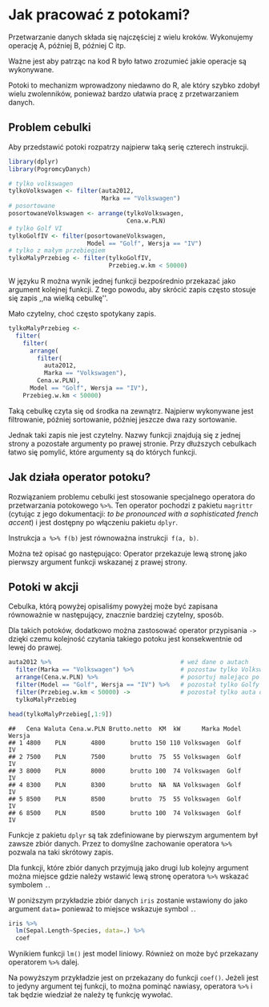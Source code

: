 # Jak pracować z potokami?

Przetwarzanie danych składa się najczęściej z wielu kroków. 
Wykonujemy operację A, później B, później C itp.

Ważne jest aby patrząc na kod R było łatwo zrozumieć
jakie operacje są wykonywane. 

Potoki to mechanizm wprowadzony niedawno do R,
ale który szybko zdobył wielu zwolenników,
ponieważ bardzo ułatwia pracę z przetwarzaniem danych.

## Problem cebulki

Aby przedstawić potoki rozpatrzy najpierw taką serię czterech instrukcji.


```r
library(dplyr)
library(PogromcyDanych)

# tylko volkswagen
tylkoVolkswagen <- filter(auta2012, 
                          Marka == "Volkswagen")
# posortowane
posortowaneVolkswagen <- arrange(tylkoVolkswagen, 
                                 Cena.w.PLN)
# tylko Golf VI
tylkoGolfIV <- filter(posortowaneVolkswagen, 
                      Model == "Golf", Wersja == "IV")
# tylko z małym przebiegiem
tylkoMalyPrzebieg <- filter(tylkoGolfIV, 
                            Przebieg.w.km < 50000)
```

W języku R można wynik jednej funkcji bezpośrednio przekazać jako argument kolejnej funkcji.
Z tego powodu, aby skrócić zapis często stosuje się zapis  ,,na wielką cebulkę''.

Mało czytelny, choć często spotykany zapis.


```r
tylkoMalyPrzebieg <- 
  filter(
    filter(
      arrange(
        filter(
          auta2012, 
          Marka == "Volkswagen"), 
        Cena.w.PLN), 
      Model == "Golf", Wersja == "IV"), 
    Przebieg.w.km < 50000)
```

Taką cebulkę czyta się od środka na zewnątrz. Najpierw wykonywane jest filtrowanie, później sortowanie, później jeszcze dwa razy sortowanie. 

Jednak taki zapis nie jest czytelny. Nazwy funkcji znajdują się z jednej strony a pozostałe argumenty po prawej stronie. Przy dłuższych cebulkach łatwo się pomylić, które argumenty są do których funkcji.

## Jak działa operator potoku?

Rozwiązaniem problemu cebulki jest stosowanie specjalnego operatora do przetwarzania potokowego `%>%`. Ten operator pochodzi z pakietu `magrittr`  (cytując z jego dokumentacji: *to be pronounced with a sophisticated french accent*)  i jest dostępny po włączeniu pakietu `dplyr`.

Instrukcja ` a %>% f(b) ` jest równoważna instrukcji` f(a, b)`.

Można też opisać go następująco: Operator przekazuje lewą stronę jako pierwszy argument funkcji wskazanej z prawej strony.

## Potoki w akcji

Cebulka, którą powyżej opisaliśmy powyżej może być zapisana równoważnie w następujący, znacznie bardziej czytelny, sposób.

Dla takich potoków, dodatkowo można zastosować operator przypisania `->` dzięki czemu kolejność czytania takiego potoku jest konsekwentnie od lewej do prawej.


```r
auta2012 %>%                                    # weź dane o autach
  filter(Marka == "Volkswagen") %>%             # pozostaw tylko Volkswageny
  arrange(Cena.w.PLN) %>%                       # posortuj malejąco po cenie
  filter(Model == "Golf", Wersja == "IV") %>%   # pozostał tylko Golfy VI
  filter(Przebieg.w.km < 50000) ->              # pozostał tylko auta o małym przebiegu
  tylkoMalyPrzebieg

head(tylkoMalyPrzebieg[,1:9])
```

```
##   Cena Waluta Cena.w.PLN Brutto.netto  KM  kW      Marka Model Wersja
## 1 4800    PLN       4800       brutto 150 110 Volkswagen  Golf     IV
## 2 7500    PLN       7500       brutto  75  55 Volkswagen  Golf     IV
## 3 8000    PLN       8000       brutto 100  74 Volkswagen  Golf     IV
## 4 8300    PLN       8300       brutto  NA  NA Volkswagen  Golf     IV
## 5 8500    PLN       8500       brutto  75  55 Volkswagen  Golf     IV
## 6 8500    PLN       8500       brutto 100  74 Volkswagen  Golf     IV
```

Funkcje z pakietu `dplyr` są tak zdefiniowane by pierwszym argumentem był zawsze zbiór danych. Przez to domyślne zachowanie operatora `%>%` pozwala na taki skrótowy zapis.

Dla funkcji, które zbiór danych przyjmują jako drugi lub kolejny argument można miejsce gdzie należy wstawić lewą stronę operatora `%>%` wskazać symbolem `.`.

W poniższym przykładzie zbiór danych `iris` zostanie wstawiony do jako argument `data=` ponieważ to miejsce wskazuje symbol `.`.


```r
iris %>%
  lm(Sepal.Length~Species, data=.) %>%
  coef
```

Wynikiem funkcji `lm()` jest model liniowy. Również on może być przekazany operatorem `%>%` dalej. 

Na powyższym przykładzie jest on przekazany do funkcji `coef()`. Jeżeli jest to jedyny argument tej funkcji, to można pominąć nawiasy, operatora `%>%` i tak będzie wiedział że należy tę funkcję wywołać.

